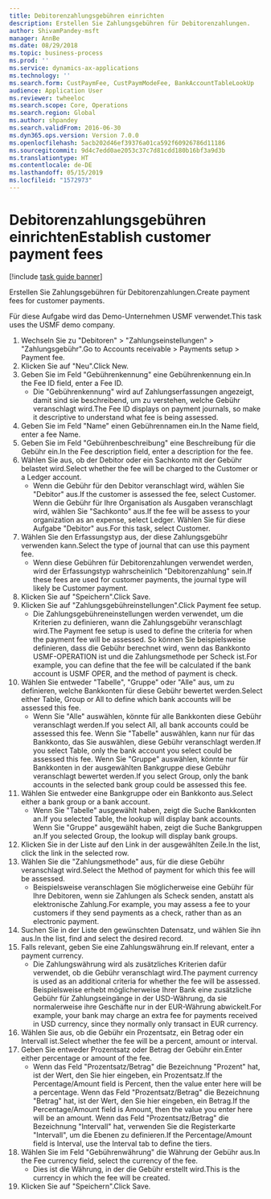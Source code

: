 ```yaml
---
title: Debitorenzahlungsgebühren einrichten
description: Erstellen Sie Zahlungsgebühren für Debitorenzahlungen.
author: ShivamPandey-msft
manager: AnnBe
ms.date: 08/29/2018
ms.topic: business-process
ms.prod: ''
ms.service: dynamics-ax-applications
ms.technology: ''
ms.search.form: CustPaymFee, CustPaymModeFee, BankAccountTableLookUp
audience: Application User
ms.reviewer: twheeloc
ms.search.scope: Core, Operations
ms.search.region: Global
ms.author: shpandey
ms.search.validFrom: 2016-06-30
ms.dyn365.ops.version: Version 7.0.0
ms.openlocfilehash: 5acb202d46ef39376a01ca592f60926786d11186
ms.sourcegitcommit: 9d4c7edd0ae2053c37c7d81cdd180b16bf3a9d3b
ms.translationtype: HT
ms.contentlocale: de-DE
ms.lasthandoff: 05/15/2019
ms.locfileid: "1572973"
---
```

# <a name="establish-customer-payment-fees"></a><span data-ttu-id="28e77-103">Debitorenzahlungsgebühren einrichten</span><span class="sxs-lookup"><span data-stu-id="28e77-103">Establish customer payment fees</span></span>

[!include [task guide banner](../../includes/task-guide-banner.md)]

<span data-ttu-id="28e77-104">Erstellen Sie Zahlungsgebühren für Debitorenzahlungen.</span><span class="sxs-lookup"><span data-stu-id="28e77-104">Create payment fees for customer payments.</span></span>

<span data-ttu-id="28e77-105">Für diese Aufgabe wird das Demo-Unternehmen USMF verwendet.</span><span class="sxs-lookup"><span data-stu-id="28e77-105">This task uses the USMF demo company.</span></span>

1. <span data-ttu-id="28e77-106">Wechseln Sie zu "Debitoren" > "Zahlungseinstellungen" > "Zahlungsgebühr".</span><span class="sxs-lookup"><span data-stu-id="28e77-106">Go to Accounts receivable > Payments setup > Payment fee.</span></span>
2. <span data-ttu-id="28e77-107">Klicken Sie auf "Neu".</span><span class="sxs-lookup"><span data-stu-id="28e77-107">Click New.</span></span>
3. <span data-ttu-id="28e77-108">Geben Sie im Feld "Gebührenkennung" eine Gebührenkennung ein.</span><span class="sxs-lookup"><span data-stu-id="28e77-108">In the Fee ID field, enter a Fee ID.</span></span>
    * <span data-ttu-id="28e77-109">Die "Gebührenkennung" wird auf Zahlungserfassungen angezeigt, damit sind sie beschreibend, um zu verstehen, welche Gebühr veranschlagt wird.</span><span class="sxs-lookup"><span data-stu-id="28e77-109">The Fee ID displays on payment journals, so make it descriptive to understand what fee is being assessed.</span></span>  
4. <span data-ttu-id="28e77-110">Geben Sie im Feld "Name" einen Gebührennamen ein.</span><span class="sxs-lookup"><span data-stu-id="28e77-110">In the Name field, enter a fee Name.</span></span>
5. <span data-ttu-id="28e77-111">Geben Sie im Feld "Gebührenbeschreibung" eine Beschreibung für die Gebühr ein.</span><span class="sxs-lookup"><span data-stu-id="28e77-111">In the Fee description field, enter a description for the fee.</span></span>
6. <span data-ttu-id="28e77-112">Wählen Sie aus, ob der Debitor oder ein Sachkonto mit der Gebühr belastet wird.</span><span class="sxs-lookup"><span data-stu-id="28e77-112">Select whether the fee will be charged to the Customer or a Ledger account.</span></span>
    * <span data-ttu-id="28e77-113">Wenn die Gebühr für den Debitor veranschlagt wird, wählen Sie "Debitor" aus.</span><span class="sxs-lookup"><span data-stu-id="28e77-113">If the customer is assessed the fee, select Customer.</span></span> <span data-ttu-id="28e77-114">Wenn die Gebühr für Ihre Organisation als Ausgaben veranschlagt wird, wählen Sie "Sachkonto" aus.</span><span class="sxs-lookup"><span data-stu-id="28e77-114">If the fee will be assess to your organization as an expense, select Ledger.</span></span> <span data-ttu-id="28e77-115">Wählen Sie für diese Aufgabe "Debitor" aus.</span><span class="sxs-lookup"><span data-stu-id="28e77-115">For this task, select Customer.</span></span>  
7. <span data-ttu-id="28e77-116">Wählen Sie den Erfassungstyp aus, der diese Zahlungsgebühr verwenden kann.</span><span class="sxs-lookup"><span data-stu-id="28e77-116">Select the type of  journal that can use this payment fee.</span></span>
    * <span data-ttu-id="28e77-117">Wenn diese Gebühren für Debitorenzahlungen verwendet werden, wird der Erfassungstyp wahrscheinlich "Debitorenzahlung" sein.</span><span class="sxs-lookup"><span data-stu-id="28e77-117">If these fees are used for customer payments, the journal type will likely be Customer payment.</span></span>  
8. <span data-ttu-id="28e77-118">Klicken Sie auf "Speichern".</span><span class="sxs-lookup"><span data-stu-id="28e77-118">Click Save.</span></span>
9. <span data-ttu-id="28e77-119">Klicken Sie auf "Zahlungsgebühreinstellungen".</span><span class="sxs-lookup"><span data-stu-id="28e77-119">Click Payment fee setup.</span></span>
    * <span data-ttu-id="28e77-120">Die Zahlungsgebühreneinstellungen werden verwendet, um die Kriterien zu definieren, wann die Zahlungsgebühr veranschlagt wird.</span><span class="sxs-lookup"><span data-stu-id="28e77-120">The Payment fee setup is used to define the criteria for when the payment fee will be assessed.</span></span>  <span data-ttu-id="28e77-121">So können Sie beispielsweise definieren, dass die Gebühr berechnet wird, wenn das Bankkonto USMF-OPERATION ist und die Zahlungsmethode per Scheck ist.</span><span class="sxs-lookup"><span data-stu-id="28e77-121">For example, you can define that the fee will be calculated if the bank account is USMF OPER, and the method of payment is check.</span></span>  
10. <span data-ttu-id="28e77-122">Wählen Sie entweder "Tabelle", "Gruppe" oder "Alle" aus, um zu definieren, welche Bankkonten für diese Gebühr bewertet werden.</span><span class="sxs-lookup"><span data-stu-id="28e77-122">Select either Table, Group or All to define which bank accounts will be assessed this fee.</span></span>
    * <span data-ttu-id="28e77-123">Wenn Sie "Alle" auswählen, könnte für alle Bankkonten diese Gebühr veranschlagt werden.</span><span class="sxs-lookup"><span data-stu-id="28e77-123">If you select All, all bank accounts could be assessed this fee.</span></span>  <span data-ttu-id="28e77-124">Wenn Sie "Tabelle" auswählen, kann nur für das Bankkonto, das Sie auswählen, diese Gebühr veranschlagt werden.</span><span class="sxs-lookup"><span data-stu-id="28e77-124">If you select Table, only the bank account you select could be assessed this fee.</span></span> <span data-ttu-id="28e77-125">Wenn Sie "Gruppe" auswählen, könnte nur für Bankkonten in der ausgewählten Bankgruppe diese Gebühr veranschlagt bewertet werden.</span><span class="sxs-lookup"><span data-stu-id="28e77-125">If you select Group, only the bank accounts in the selected bank group could be assessed this fee.</span></span>  
11. <span data-ttu-id="28e77-126">Wählen Sie entweder eine Bankgruppe oder ein Bankkonto aus.</span><span class="sxs-lookup"><span data-stu-id="28e77-126">Select either a bank group or a bank account.</span></span>
    * <span data-ttu-id="28e77-127">Wenn Sie "Tabelle" ausgewählt haben, zeigt die Suche Bankkonten an.</span><span class="sxs-lookup"><span data-stu-id="28e77-127">If you selected Table, the lookup will display bank accounts.</span></span> <span data-ttu-id="28e77-128">Wenn Sie "Gruppe" ausgewählt haben, zeigt die Suche Bankgruppen an.</span><span class="sxs-lookup"><span data-stu-id="28e77-128">If you selected Group, the lookup will display bank groups.</span></span>  
12. <span data-ttu-id="28e77-129">Klicken Sie in der Liste auf den Link in der ausgewählten Zeile.</span><span class="sxs-lookup"><span data-stu-id="28e77-129">In the list, click the link in the selected row.</span></span>
13. <span data-ttu-id="28e77-130">Wählen Sie die "Zahlungsmethode" aus, für die diese Gebühr veranschlagt wird.</span><span class="sxs-lookup"><span data-stu-id="28e77-130">Select the Method of payment for which this fee will be assessed.</span></span>
    * <span data-ttu-id="28e77-131">Beispielsweise veranschlagen Sie möglicherweise eine Gebühr für Ihre Debitoren, wenn sie Zahlungen als Scheck senden, anstatt als elektronische Zahlung.</span><span class="sxs-lookup"><span data-stu-id="28e77-131">For example, you may assess a fee to your customers if they send payments as a check, rather than as an electronic payment.</span></span>  
14. <span data-ttu-id="28e77-132">Suchen Sie in der Liste den gewünschten Datensatz, und wählen Sie ihn aus.</span><span class="sxs-lookup"><span data-stu-id="28e77-132">In the list, find and select the desired record.</span></span>
15. <span data-ttu-id="28e77-133">Falls relevant, geben Sie eine Zahlungswährung ein.</span><span class="sxs-lookup"><span data-stu-id="28e77-133">If relevant, enter a payment currency.</span></span>
    * <span data-ttu-id="28e77-134">Die Zahlungswährung wird als zusätzliches Kriterien dafür verwendet, ob die Gebühr veranschlagt wird.</span><span class="sxs-lookup"><span data-stu-id="28e77-134">The payment currency is used as an additional criteria for whether the fee will be assessed.</span></span>  <span data-ttu-id="28e77-135">Beispielsweise erhebt möglicherweise Ihrer Bank eine zusätzliche Gebühr für Zahlungseingänge in der USD-Währung, da sie normalerweise ihre Geschäfte nur in der EUR-Währung abwickelt.</span><span class="sxs-lookup"><span data-stu-id="28e77-135">For example, your bank may charge an extra fee for payments received in USD currency, since they normally only transact in EUR currency.</span></span>  
16. <span data-ttu-id="28e77-136">Wählen Sie aus, ob die Gebühr ein Prozentsatz, ein Betrag oder ein Intervall ist.</span><span class="sxs-lookup"><span data-stu-id="28e77-136">Select whether the fee will be a percent, amount or interval.</span></span>
17. <span data-ttu-id="28e77-137">Geben Sie entweder Prozentsatz oder Betrag der Gebühr ein.</span><span class="sxs-lookup"><span data-stu-id="28e77-137">Enter either percentage or amount of the fee.</span></span>
    * <span data-ttu-id="28e77-138">Wenn das Feld "Prozentsatz/Betrag" die Bezeichnung "Prozent" hat, ist der Wert, den Sie hier eingeben, ein Prozentsatz.</span><span class="sxs-lookup"><span data-stu-id="28e77-138">If the Percentage/Amount field is Percent, then the value enter here will be a percentage.</span></span> <span data-ttu-id="28e77-139">Wenn das Feld "Prozentsatz/Betrag" die Bezeichnung "Betrag" hat, ist der Wert, den Sie hier eingeben, ein Betrag.</span><span class="sxs-lookup"><span data-stu-id="28e77-139">If the Percentage/Amount field is Amount, then the value you enter here will be an amount.</span></span> <span data-ttu-id="28e77-140">Wenn das Feld "Prozentsatz/Betrag" die Bezeichnung "Intervall" hat, verwenden Sie die Registerkarte "Intervall", um die Ebenen zu definieren.</span><span class="sxs-lookup"><span data-stu-id="28e77-140">If the Percentage/Amount field is Interval, use the Interval tab to define the tiers.</span></span>  
18. <span data-ttu-id="28e77-141">Wählen Sie im Feld "Gebührenwährung" die Währung der Gebühr aus.</span><span class="sxs-lookup"><span data-stu-id="28e77-141">In the Fee currency field, select the currency of the fee.</span></span>
    * <span data-ttu-id="28e77-142">Dies ist die Währung, in der die Gebühr erstellt wird.</span><span class="sxs-lookup"><span data-stu-id="28e77-142">This is the currency in which the fee will be created.</span></span>  
19. <span data-ttu-id="28e77-143">Klicken Sie auf "Speichern".</span><span class="sxs-lookup"><span data-stu-id="28e77-143">Click Save.</span></span>

